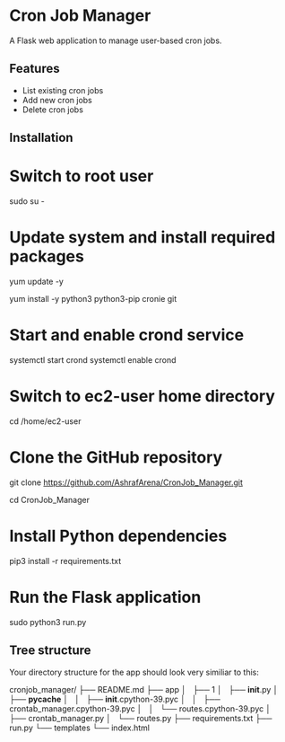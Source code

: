 # Cron Job Manager

A Flask web application to manage user-based cron jobs.

## Features

- List existing cron jobs
- Add new cron jobs
- Delete cron jobs

## Installation

# Switch to root user
sudo su -

# Update system and install required packages
yum update -y

yum install -y python3 python3-pip cronie git

# Start and enable crond service
systemctl start crond
systemctl enable crond

# Switch to ec2-user home directory
cd /home/ec2-user

# Clone the GitHub repository
git clone https://github.com/AshrafArena/CronJob_Manager.git

cd CronJob_Manager

# Install Python dependencies
pip3 install -r requirements.txt

# Run the Flask application
sudo python3 run.py



## Tree structure

Your directory structure for the app should look very similiar to this:

cronjob_manager/
├── README.md
├── app
│   ├── 1
│   ├── __init__.py
│   ├── __pycache__
│   │   ├── __init__.cpython-39.pyc
│   │   ├── crontab_manager.cpython-39.pyc
│   │   └── routes.cpython-39.pyc
│   ├── crontab_manager.py
│   └── routes.py
├── requirements.txt
├── run.py
└── templates
    └── index.html
